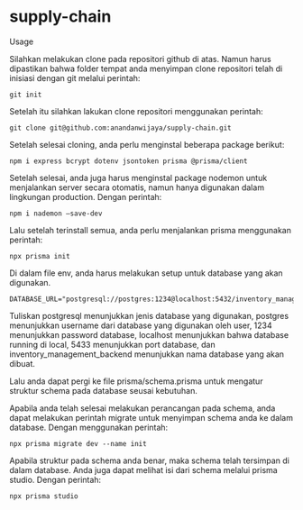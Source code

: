 # supply-chain

Usage

Silahkan melakukan clone pada repositori github di atas. Namun harus dipastikan bahwa folder tempat anda menyimpan clone repositori telah di inisiasi dengan git melalui perintah:

```
git init
```

Setelah itu silahkan lakukan clone repositori menggunakan perintah:
```
git clone git@github.com:anandanwijaya/supply-chain.git
```

Setelah selesai cloning, anda perlu menginstal beberapa package berikut:
```
npm i express bcrypt dotenv jsontoken prisma @prisma/client
```

Setelah selesai, anda juga harus menginstal package nodemon untuk menjalankan server secara otomatis, namun hanya digunakan dalam lingkungan production. Dengan perintah:
```
npm i nademon —save-dev
```

Lalu setelah terinstall semua, anda perlu menjalankan prisma menggunakan perintah:
```
npx prisma init
```

Di dalam file env, anda harus melakukan setup untuk database yang akan digunakan.
```
DATABASE_URL="postgresql://postgres:1234@localhost:5432/inventory_management_backend"
```
Tuliskan postgresql menunjukkan jenis database yang digunakan, postgres menunjukkan username dari database yang digunakan oleh user, 1234 menunjukkan password database, localhost menunjukkan bahwa database running di local, 5433 menunjukkan port database, dan inventory_management_backend menunjukkan nama database yang akan dibuat.

Lalu anda dapat pergi ke file prisma/schema.prisma untuk mengatur struktur schema pada database seusai kebutuhan. 

Apabila anda telah selesai melakukan perancangan pada schema, anda dapat melakukan perintah migrate untuk menyimpan schema anda ke dalam database. Dengan menggunakan perintah:
```
npx prisma migrate dev --name init 
```

Apabila struktur pada schema anda benar, maka schema telah tersimpan di dalam database. Anda juga dapat melihat isi dari schema melalui prisma studio. Dengan perintah:
```
npx prisma studio 
```
